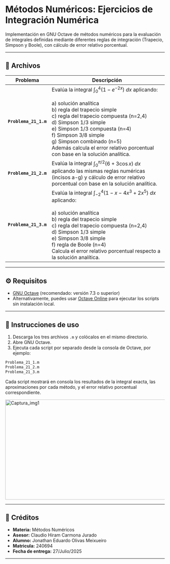 # Métodos Numéricos: Ejercicios de Integración Numérica

Implementación en GNU Octave de métodos numéricos para la evaluación de integrales definidas mediante diferentes reglas de integración (Trapecio, Simpson y Boole), con cálculo de error relativo porcentual.

---

## 📂 Archivos

| Problema               | Descripción                                                                                                                                                                   |
|-----------------------|-------------------------------------------------------------------------------------------------------------------------------------------------------------------------------|
| **`Problema_21_1.m`** | Evalúa la integral $\int_0^4 (1 - e^{-2x}) \ dx$ aplicando: <br><br> a) solución analítica <br> b) regla del trapecio simple <br> c) regla del trapecio compuesta (n=2,4) <br> d) Simpson 1/3 simple <br> e) Simpson 1/3 compuesta (n=4) <br> f) Simpson 3/8 simple <br> g) Simpson combinado (n=5) <br> Además calcula el error relativo porcentual con base en la solución analítica. |
| **`Problema_21_2.m`** | Evalúa la integral $\int_0^{\pi/2} (6 + 3 \cos x) \ dx$ aplicando las mismas reglas numéricas (incisos a-g) y cálculo de error relativo porcentual con base en la solución analítica.|
| **`Problema_21_3.m`** | Evalúa la integral $\int_{-2}^4 (1 - x - 4x^3 + 2x^5) \ dx$ aplicando: <br><br> a) solución analítica <br> b) regla del trapecio simple <br> c) regla del trapecio compuesta (n=2,4) <br> d) Simpson 1/3 simple <br> e) Simpson 3/8 simple <br> f) regla de Boole (n=4) <br> Calcula el error relativo porcentual respecto a la solución analítica. |

---

## ⚙️ Requisitos

- [GNU Octave](https://www.gnu.org/software/octave/) (recomendado: versión 7.3 o superior)  
- Alternativamente, puedes usar [Octave Online](https://octave-online.net) para ejecutar los scripts sin instalación local.

---

## 🚀 Instrucciones de uso

1. Descarga los tres archivos `.m` y colócalos en el mismo directorio.  
2. Abre GNU Octave.  
3. Ejecuta cada script por separado desde la consola de Octave, por ejemplo:

```octave
Problema_21_1.m
Problema_21_2.m
Problema_21_3.m
```
Cada script mostrará en consola los resultados de la integral exacta, las aproximaciones por cada método, y el error relativo porcentual correspondiente.

<img width="647" height="315" alt="Captura_img1" src="https://github.com/user-attachments/assets/243937ec-c3d0-4839-9394-0d88fe7c7dc3" />

---

## 🧾 Créditos
- **Materia:** Métodos Numéricos
- **Asesor:** Claudio Hiram Carmona Jurado
- **Alumno:** Jonathan Eduardo Olivas Meixueiro
- **Matricula:** 240694
- **Fecha de entrega:** 27/Julio/2025

---
